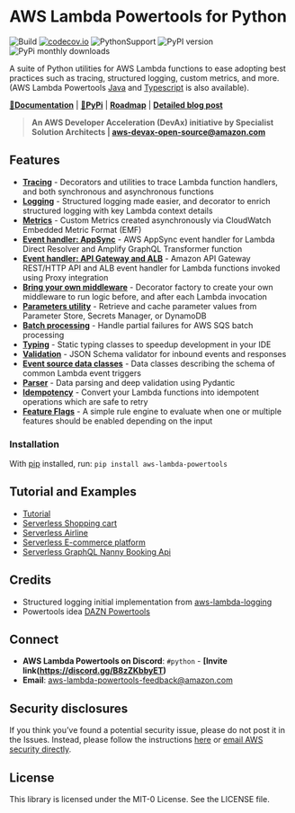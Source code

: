 # AWS Lambda Powertools for Python

![Build](https://github.com/awslabs/aws-lambda-powertools/workflows/Powertools%20Python/badge.svg?branch=master)
[![codecov.io](https://codecov.io/github/awslabs/aws-lambda-powertools-python/branch/develop/graphs/badge.svg)](https://app.codecov.io/gh/awslabs/aws-lambda-powertools-python)
![PythonSupport](https://img.shields.io/static/v1?label=python&message=3.6%20|%203.7|%203.8|%203.9&color=blue?style=flat-square&logo=python) ![PyPI version](https://badge.fury.io/py/aws-lambda-powertools.svg) ![PyPi monthly downloads](https://img.shields.io/pypi/dm/aws-lambda-powertools)

A suite of Python utilities for AWS Lambda functions to ease adopting best practices such as tracing, structured logging, custom metrics, and more. (AWS Lambda Powertools [Java](https://github.com/awslabs/aws-lambda-powertools-java) and [Typescript](https://github.com/awslabs/aws-lambda-powertools-typescript) is also available).

**[📜Documentation](https://awslabs.github.io/aws-lambda-powertools-python/)** | **[🐍PyPi](https://pypi.org/project/aws-lambda-powertools/)** | **[Roadmap](https://awslabs.github.io/aws-lambda-powertools-python/latest/roadmap/)** | **[Detailed blog post](https://aws.amazon.com/blogs/opensource/simplifying-serverless-best-practices-with-lambda-powertools/)**

> **An AWS Developer Acceleration (DevAx) initiative by Specialist Solution Architects | aws-devax-open-source@amazon.com**

## Features

* **[Tracing](https://awslabs.github.io/aws-lambda-powertools-python/latest/core/tracer/)** - Decorators and utilities to trace Lambda function handlers, and both synchronous and asynchronous functions
* **[Logging](https://awslabs.github.io/aws-lambda-powertools-python/latest/core/logger/)** - Structured logging made easier, and decorator to enrich structured logging with key Lambda context details
* **[Metrics](https://awslabs.github.io/aws-lambda-powertools-python/latest/core/metrics/)** - Custom Metrics created asynchronously via CloudWatch Embedded Metric Format (EMF)
* **[Event handler: AppSync](https://awslabs.github.io/aws-lambda-powertools-python/latest/core/event_handler/appsync/)** - AWS AppSync event handler for Lambda Direct Resolver and Amplify GraphQL Transformer function
* **[Event handler: API Gateway and ALB](https://awslabs.github.io/aws-lambda-powertools-python/latest/core/event_handler/api_gateway/)** - Amazon API Gateway REST/HTTP API and ALB event handler for Lambda functions invoked using Proxy integration
* **[Bring your own middleware](https://awslabs.github.io/aws-lambda-powertools-python/latest/utilities/middleware_factory/)** - Decorator factory to create your own middleware to run logic before, and after each Lambda invocation
* **[Parameters utility](https://awslabs.github.io/aws-lambda-powertools-python/latest/utilities/parameters/)** - Retrieve and cache parameter values from Parameter Store, Secrets Manager, or DynamoDB
* **[Batch processing](https://awslabs.github.io/aws-lambda-powertools-python/latest/utilities/batch/)** - Handle partial failures for AWS SQS batch processing
* **[Typing](https://awslabs.github.io/aws-lambda-powertools-python/latest/utilities/typing/)** - Static typing classes to speedup development in your IDE
* **[Validation](https://awslabs.github.io/aws-lambda-powertools-python/latest/utilities/validation/)** - JSON Schema validator for inbound events and responses
* **[Event source data classes](https://awslabs.github.io/aws-lambda-powertools-python/latest/utilities/data_classes/)** - Data classes describing the schema of common Lambda event triggers
* **[Parser](https://awslabs.github.io/aws-lambda-powertools-python/latest/utilities/parser/)** - Data parsing and deep validation using Pydantic
* **[Idempotency](https://awslabs.github.io/aws-lambda-powertools-python/latest/utilities/idempotency/)** - Convert your Lambda functions into idempotent operations which are safe to retry
* **[Feature Flags](https://awslabs.github.io/aws-lambda-powertools-python/latest/utilities/feature_flags/)** - A simple rule engine to evaluate when one or multiple features should be enabled depending on the input

### Installation

With [pip](https://pip.pypa.io/en/latest/index.html) installed, run: ``pip install aws-lambda-powertools``

## Tutorial and Examples

* [Tutorial](https://awslabs.github.io/aws-lambda-powertools-python/latest/tutorial)
* [Serverless Shopping cart](https://github.com/aws-samples/aws-serverless-shopping-cart)
* [Serverless Airline](https://github.com/aws-samples/aws-serverless-airline-booking)
* [Serverless E-commerce platform](https://github.com/aws-samples/aws-serverless-ecommerce-platform)
* [Serverless GraphQL Nanny Booking Api](https://github.com/trey-rosius/babysitter_api)

## Credits

* Structured logging initial implementation from [aws-lambda-logging](https://gitlab.com/hadrien/aws_lambda_logging)
* Powertools idea [DAZN Powertools](https://github.com/getndazn/dazn-lambda-powertools/)

## Connect

* **AWS Lambda Powertools on Discord**: `#python` - **[Invite link(https://discord.gg/B8zZKbbyET)**
* **Email**: aws-lambda-powertools-feedback@amazon.com

## Security disclosures

If you think you’ve found a potential security issue, please do not post it in the Issues.  Instead, please follow the instructions [here](https://aws.amazon.com/security/vulnerability-reporting/) or [email AWS security directly](mailto:aws-security@amazon.com).

## License

This library is licensed under the MIT-0 License. See the LICENSE file.
